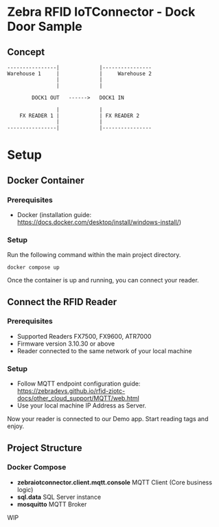 # Zebra RFID IoTConnector - Dock Door Sample

## Concept
```
----------------|             |----------------
Warehouse 1     |             |     Warehouse 2
                |             |
                |             |   
                
        DOCK1 OUT   ------>   DOCK1 IN		
 
                |             |   
    FX READER 1 |             | FX READER 2  
                |             |                
----------------|             |----------------
```

# Setup

## Docker Container

### Prerequisites
- Docker (installation guide: https://docs.docker.com/desktop/install/windows-install/)

### Setup
Run the following command within the main project directory.
```
docker compose up
```
Once the container is up and running, you can connect your reader.


## Connect the RFID Reader

### Prerequisites
- Supported Readers FX7500, FX9600, ATR7000
- Firmware version 3.10.30 or above
- Reader connected to the same network of your local machine

### Setup
- Follow MQTT endpoint configuration guide: https://zebradevs.github.io/rfid-ziotc-docs/other_cloud_support/MQTT/web.html
- Use your local machine IP Address as Server.

Now your reader is connected to our Demo app.
Start reading tags and enjoy.

## Project Structure

### Docker Compose

- **zebraiotconnector.client.mqtt.console** MQTT Client (Core business logic)
- **sql.data** SQL Server instance
- **mosquitto** MQTT Broker 

WIP
